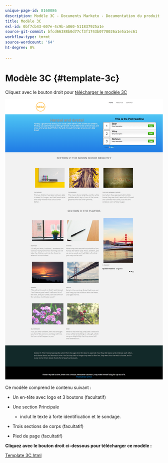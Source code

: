 ```yaml
---
unique-page-id: 8160086
description: Modèle 3C - Documents Marketo - Documentation du produit
title: Modèle 3C
exl-id: 0bf7cb43-607e-4c9b-a860-511837925a1e
source-git-commit: bfcd66388b0d77cf3f1743b0778026a1e5a1ec61
workflow-type: tm+mt
source-wordcount: '64'
ht-degree: 0%

---
```


# Modèle 3C {#template-3c}

Cliquez avec le bouton droit pour [télécharger le modèle 3C](https://experienceleague.adobe.com/landing/marketo/lp-templates/template-3c.html)

![](assets/image2015-6-15-11-3a20-3a37.png)

Ce modèle comprend le contenu suivant :

* Un en-tête avec logo et 3 boutons (facultatif)
* Une section Principale

   * inclut le texte à forte identification et le sondage.

* Trois sections de corps (facultatif)
* Pied de page (facultatif)

**Cliquez avec le bouton droit ci-dessous pour télécharger ce modèle :**

[Template 3C.html](https://experienceleague.adobe.com/landing/marketo/lp-templates/template-3c.html)
